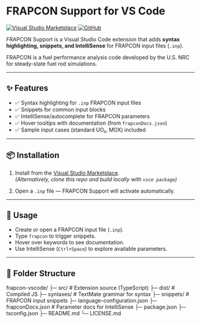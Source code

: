 # FRAPCON Support for VS Code

[![Visual Studio Marketplace](https://img.shields.io/visual-studio-marketplace/v/aozturk.frapcon-vscode?label=VS%20Marketplace)](https://marketplace.visualstudio.com/items?itemName=aozturk.frapcon-vscode)
[![GitHub](https://img.shields.io/github/stars/abdurrahmanozturk/frapcon-vscode?style=social)](https://github.com/abdurrahmanozturk/frapcon-vscode)

FRAPCON Support is a Visual Studio Code extension that adds **syntax highlighting, snippets, and IntelliSense** for FRAPCON input files (`.inp`).

FRAPCON is a fuel performance analysis code developed by the U.S. NRC for steady-state fuel rod simulations.

---

## ✨ Features
- ✅ Syntax highlighting for `.inp` FRAPCON input files  
- ✅ Snippets for common input blocks  
- ✅ IntelliSense/autocomplete for FRAPCON parameters  
- ✅ Hover tooltips with documentation (from `frapconDocs.json`)  
- ✅ Sample input cases (standard UO₂, MOX) included  

---

## 📦 Installation
1. Install from the [Visual Studio Marketplace](https://marketplace.visualstudio.com/).  
   *(Alternatively, clone this repo and build locally with `vsce package`)*

2. Open a `.inp` file — FRAPCON Support will activate automatically.

---

## 🚀 Usage
- Create or open a FRAPCON input file (`.inp`).  
- Type `frapcon` to trigger snippets.  
- Hover over keywords to see documentation.  
- Use IntelliSense (`Ctrl+Space`) to explore available parameters.

---

## 📂 Folder Structure

frapcon-vscode/
├─ src/ # Extension source (TypeScript)
├─ dist/ # Compiled JS
├─ syntaxes/ # TextMate grammar for syntax
├─ snippets/ # FRAPCON input snippets
├─ language-configuration.json
├─ frapconDocs.json # Parameter docs for IntelliSense
├─ package.json
├─ tsconfig.json
├─ README.md
└─ LICENSE.md